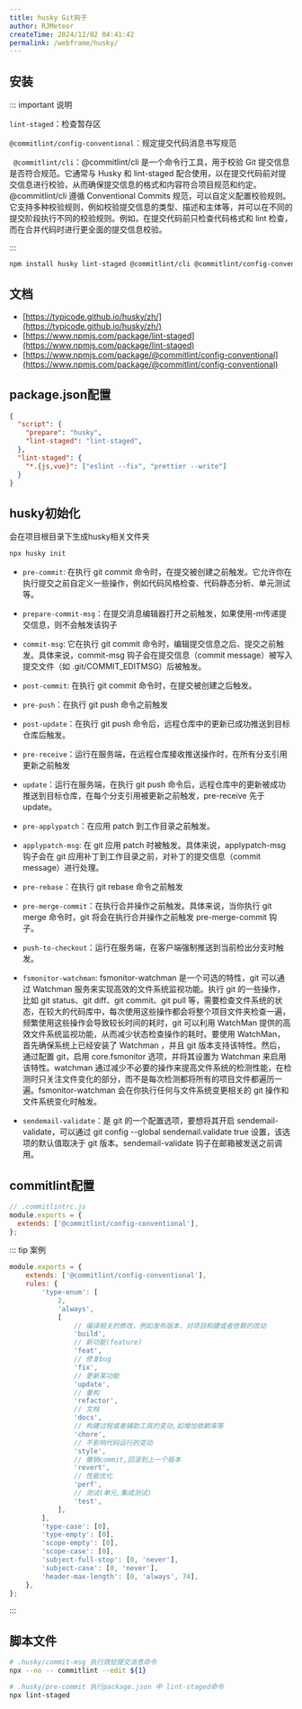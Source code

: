 ```yaml
---
title: husky Git钩子
author: RJMeteor
createTime: 2024/12/02 04:41:42
permalink: /webframe/husky/
---
```

## 安装

::: important 说明

`lint-staged`：检查暂存区

`@commitlint/config-conventional`：规定提交代码消息书写规范

` @commitlint/cli`：@commitlint/cli 是一个命令行工具，用于校验 Git 提交信息是否符合规范。它通常与 Husky 和 lint-staged 配合使用，以在提交代码前对提交信息进行校验，从而确保提交信息的格式和内容符合项目规范和约定。@commitlint/cli 遵循 Conventional Commits 规范，可以自定义配置校验规则。它支持多种校验规则，例如校验提交信息的类型、描述和主体等，并可以在不同的提交阶段执行不同的校验规则。例如，在提交代码前只检查代码格式和 lint 检查，而在合并代码时进行更全面的提交信息校验。

:::

```bash
npm install husky lint-staged @commitlint/cli @commitlint/config-conventional -D
```
## 文档
- [https://typicode.github.io/husky/zh/](https://typicode.github.io/husky/zh/)
- [https://www.npmjs.com/package/lint-staged](https://www.npmjs.com/package/lint-staged)
- [https://www.npmjs.com/package/@commitlint/config-conventional](https://www.npmjs.com/package/@commitlint/config-conventional)
## package.json配置
```json
{
  "script": {
    "prepare": "husky",
    "lint-staged": "lint-staged",
  },
  "lint-staged": {
    "*.{js,vue}": ["eslint --fix", "prettier --write"]
  }
}
```

## husky初始化

会在项目根目录下生成husky相关文件夹

```bash
npx husky init
```

- `pre-commit`: 在执行 git commit 命令时，在提交被创建之前触发。它允许你在执行提交之前自定义一些操作，例如代码风格检查、代码静态分析、单元测试等。

- `prepare-commit-msg`：在提交消息编辑器打开之前触发，如果使用-m传递提交信息，则不会触发该钩子

- `commit-msg`: 它在执行 git commit 命令时，编辑提交信息之后、提交之前触发。具体来说，commit-msg 钩子会在提交信息（commit message）被写入提交文件（如 .git/COMMIT_EDITMSG）后被触发。

- `post-commit`: 在执行 git commit 命令时，在提交被创建之后触发。

- `pre-push`：在执行 git push 命令之前触发

- `post-update`：在执行 git push 命令后，远程仓库中的更新已成功推送到目标仓库后触发。

- `pre-receive`：运行在服务端，在远程仓库接收推送操作时，在所有分支引用更新之前触发

- `update`：运行在服务端，在执行 git push 命令后，远程仓库中的更新被成功推送到目标仓库，在每个分支引用被更新之前触发，pre-receive 先于 update。

- `pre-applypatch`：在应用 patch 到工作目录之前触发。

- `applypatch-msg`: 在 git 应用 patch 时被触发。具体来说，applypatch-msg 钩子会在 git 应用补丁到工作目录之前，对补丁的提交信息（commit message）进行处理。

- `pre-rebase`：在执行 git rebase 命令之前触发

- `pre-merge-commit`：在执行合并操作之前触发。具体来说，当你执行 git merge 命令时，git 将会在执行合并操作之前触发 pre-merge-commit 钩子。

- `push-to-checkout`：运行在服务端，在客户端强制推送到当前检出分支时触发。

- `fsmonitor-watchman`: fsmonitor-watchman 是一个可选的特性，git 可以通过 Watchman 服务来实现高效的文件系统监视功能。执行 git 的一些操作，比如 git status、git diff、git commit、git pull 等，需要检查文件系统的状态，在较大的代码库中，每次使用这些操作都会将整个项目文件夹检查一遍，频繁使用这些操作会导致较长时间的耗时，git 可以利用 WatchMan 提供的高效文件系统监视功能，从而减少状态检查操作的耗时。要使用 WatchMan，首先确保系统上已经安装了 Watchman ，并且 git 版本支持该特性。然后，通过配置 git，启用 core.fsmonitor 选项，并将其设置为 Watchman 来启用该特性。watchman 通过减少不必要的操作来提高文件系统的检测性能，在检测时只关注文件变化的部分，而不是每次检测都将所有的项目文件都遍历一遍。fsmonitor-watchman 会在你执行任何与文件系统变更相关的 git 操作和文件系统变化时触发。

- `sendemail-validate`：是 git 的一个配置选项，要想将其开启 sendemail-validate，可以通过 git config --global sendemail.validate true 设置，该选项的默认值取决于 git 版本。sendemail-validate 钩子在邮箱被发送之前调用。

## commitlint配置

~~~js
// .commitlintrc.js
module.exports = {
  extends: ['@commitlint/config-conventional'],
};
~~~

::: tip 案例

~~~js
module.exports = {
	extends: ['@commitlint/config-conventional'],
	rules: {
		'type-enum': [
			2,
			'always',
			[
				// 编译相关的修改，例如发布版本，对项目构建或者依赖的改动
				'build',
				// 新功能(feature)
				'feat',
				// 修复bug
				'fix',
				// 更新某功能
				'update',
				// 重构
				'refactor',
				// 文档
				'docs',
				// 构建过程或者辅助工具的变动,如增加依赖库等
				'chore',
				// 不影响代码运行的变动
				'style',
				// 撤销commit,回滚到上一个版本
				'revert',
				// 性能优化
				'perf',
				// 测试(单元,集成测试)
				'test',
			],
		],
		'type-case': [0],
		'type-empty': [0],
		'scope-empty': [0],
		'scope-case': [0],
		'subject-full-stop': [0, 'never'],
		'subject-case': [0, 'never'],
		'header-max-length': [0, 'always', 74],
	},
};


~~~

:::

## 脚本文件
```bash
# .husky/commit-msg 执行效验提交消息命令
npx --no -- commitlint --edit ${1}
```
```bash
# .husky/pre-commit 执行package.json 中 lint-staged命令
npx lint-staged
```